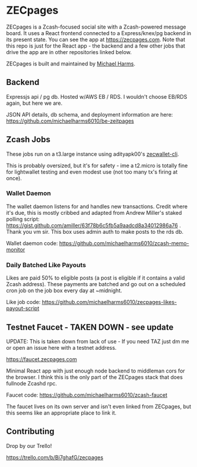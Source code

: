 # ZECpages

ZECpages is a Zcash-focused social site with a Zcash-powered message board. It uses a React frontend connected to a Express/knex/pg backend in its present state. You can see the app at https://zecpages.com. Note that this repo is just for the React app - the backend and a few other jobs that drive the app are in other repositories linked below.

ZECpages is built and maintained by [Michael Harms](https://twitter.com/michaelharms70). 

## Backend

Expressjs api / pg db. Hosted w/AWS EB / RDS. I wouldn't choose EB/RDS again, but here we are. 

JSON API details, db schema, and deployment information are here: https://github.com/michaelharms6010/be-zeitpages

## Zcash Jobs

These jobs run on a t3.large instance using adityapk00's [zecwallet-cli](https://github.com/adityapk00/zecwallet-light-cli). 

This is probably oversized, but it's for safety - ime a t2.micro is totally fine for lightwallet testing and even modest use (not too many tx's firing at once).

### Wallet Daemon

The wallet daemon listens for and handles new transactions. Credit where it's due, this is mostly cribbed and adapted from Andrew Miller's staked polling script: https://gist.github.com/amiller/63f78b6c5fb5a9aadcd8a34012986a76 . Thank you vm sir. This box uses admin auth to make posts to the rds db.

Wallet daemon code: https://github.com/michaelharms6010/zcash-memo-monitor 

### Daily Batched Like Payouts

Likes are paid 50% to eligible posts (a post is eligible if it contains a valid Zcash address). These payments are batched and go out on a scheduled cron job on the job box every day at ~midnight. 

Like job code: https://github.com/michaelharms6010/zecpages-likes-payout-script

## Testnet Faucet - TAKEN DOWN - see update

UPDATE: This is taken down from lack of use - If you need TAZ just dm me or open an issue here with a testnet address.

https://faucet.zecpages.com

Minimal React app with just enough node backend to middleman cors for the browser. I think this is the only part of the ZECpages stack that does fullnode Zcashd rpc.

Faucet code: https://github.com/michaelharms6010/zcash-faucet

The faucet lives on its own server and isn't even linked from ZECpages, but this seems like an appropriate place to link it.

## Contributing

Drop by our Trello!

https://trello.com/b/Bi7ghafG/zecpages
